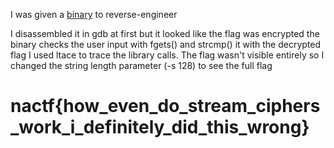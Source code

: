 I was given a <a href="2022/tracer">binary</a> to reverse-engineer

I disassembled it in gdb at first but it looked like the flag was encrypted
the binary checks the user input with fgets() and strcmp() it with the decrypted flag
I used ltace to trace the library calls. The flag wasn't visible entirely so I changed the string length parameter (-s 128) to see the full flag

# nactf{how_even_do_stream_ciphers_work_i_definitely_did_this_wrong}
